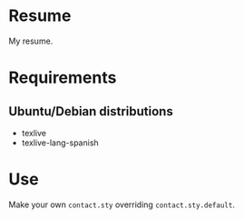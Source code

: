 Resume
======

My resume.

# Requirements

## Ubuntu/Debian distributions
* texlive
* texlive-lang-spanish

# Use
Make your own `contact.sty` overriding `contact.sty.default`.
